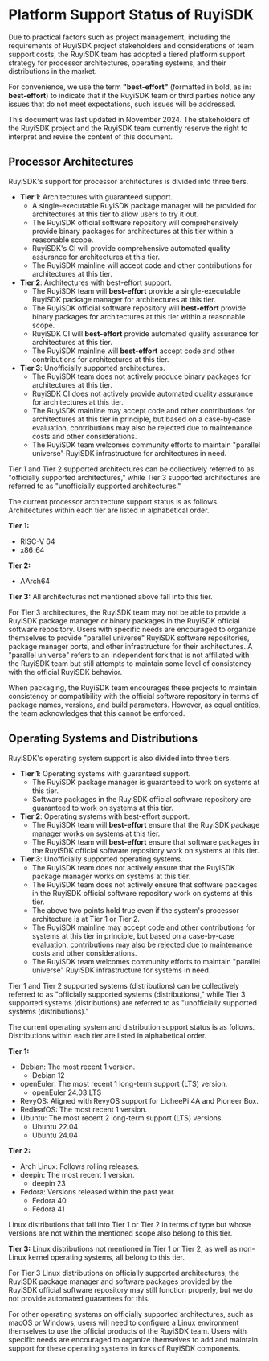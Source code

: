 # Platform Support Status of RuyiSDK

Due to practical factors such as project management, including the requirements of RuyiSDK project stakeholders and considerations of team support costs, the RuyiSDK team has adopted a tiered platform support strategy for processor architectures, operating systems, and their distributions in the market.

For convenience, we use the term **"best-effort"** (formatted in bold, as in: **best-effort**) to indicate that if the RuyiSDK team or third parties notice any issues that do not meet expectations, such issues will be addressed.

This document was last updated in November 2024. The stakeholders of the RuyiSDK project and the RuyiSDK team currently reserve the right to interpret and revise the content of this document.

## Processor Architectures

RuyiSDK's support for processor architectures is divided into three tiers.

* **Tier 1**: Architectures with guaranteed support.
    * A single-executable RuyiSDK package manager will be provided for architectures at this tier to allow users to try it out.
    * The RuyiSDK official software repository will comprehensively provide binary packages for architectures at this tier within a reasonable scope.
    * RuyiSDK's CI will provide comprehensive automated quality assurance for architectures at this tier.
    * The RuyiSDK mainline will accept code and other contributions for architectures at this tier.
* **Tier 2**: Architectures with best-effort support.
    * The RuyiSDK team will **best-effort** provide a single-executable RuyiSDK package manager for architectures at this tier.
    * The RuyiSDK official software repository will **best-effort** provide binary packages for architectures at this tier within a reasonable scope.
    * RuyiSDK CI will **best-effort** provide automated quality assurance for architectures at this tier.
    * The RuyiSDK mainline will **best-effort** accept code and other contributions for architectures at this tier.
* **Tier 3**: Unofficially supported architectures.
    * The RuyiSDK team does not actively produce binary packages for architectures at this tier.
    * RuyiSDK CI does not actively provide automated quality assurance for architectures at this tier.
    * The RuyiSDK mainline may accept code and other contributions for architectures at this tier in principle, but based on a case-by-case evaluation, contributions may also be rejected due to maintenance costs and other considerations.
    * The RuyiSDK team welcomes community efforts to maintain "parallel universe" RuyiSDK infrastructure for architectures in need.

Tier 1 and Tier 2 supported architectures can be collectively referred to as "officially supported architectures," while Tier 3 supported architectures are referred to as "unofficially supported architectures."

The current processor architecture support status is as follows. Architectures within each tier are listed in alphabetical order.

**Tier 1:**
* RISC-V 64
* x86_64

**Tier 2:**
* AArch64

**Tier 3:**
All architectures not mentioned above fall into this tier.

For Tier 3 architectures, the RuyiSDK team may not be able to provide a RuyiSDK package manager or binary packages in the RuyiSDK official software repository. Users with specific needs are encouraged to organize themselves to provide "parallel universe" RuyiSDK software repositories, package manager ports, and other infrastructure for their architectures. A "parallel universe" refers to an independent fork that is not affiliated with the RuyiSDK team but still attempts to maintain some level of consistency with the official RuyiSDK behavior.

When packaging, the RuyiSDK team encourages these projects to maintain consistency or compatibility with the official software repository in terms of package names, versions, and build parameters. However, as equal entities, the team acknowledges that this cannot be enforced.

## Operating Systems and Distributions

RuyiSDK's operating system support is also divided into three tiers.

* **Tier 1**: Operating systems with guaranteed support.
    * The RuyiSDK package manager is guaranteed to work on systems at this tier.
    * Software packages in the RuyiSDK official software repository are guaranteed to work on systems at this tier.
* **Tier 2**: Operating systems with best-effort support.
    * The RuyiSDK team will **best-effort** ensure that the RuyiSDK package manager works on systems at this tier.
    * The RuyiSDK team will **best-effort** ensure that software packages in the RuyiSDK official software repository work on systems at this tier.
* **Tier 3**: Unofficially supported operating systems.
    * The RuyiSDK team does not actively ensure that the RuyiSDK package manager works on systems at this tier.
    * The RuyiSDK team does not actively ensure that software packages in the RuyiSDK official software repository work on systems at this tier.
    * The above two points hold true even if the system's processor architecture is at Tier 1 or Tier 2.
    * The RuyiSDK mainline may accept code and other contributions for systems at this tier in principle, but based on a case-by-case evaluation, contributions may also be rejected due to maintenance costs and other considerations.
    * The RuyiSDK team welcomes community efforts to maintain "parallel universe" RuyiSDK infrastructure for systems in need.

Tier 1 and Tier 2 supported systems (distributions) can be collectively referred to as "officially supported systems (distributions)," while Tier 3 supported systems (distributions) are referred to as "unofficially supported systems (distributions)."

The current operating system and distribution support status is as follows. Distributions within each tier are listed in alphabetical order.

**Tier 1:**
* Debian: The most recent 1 version.
    * Debian 12
* openEuler: The most recent 1 long-term support (LTS) version.
    * openEuler 24.03 LTS
* RevyOS: Aligned with RevyOS support for LicheePi 4A and Pioneer Box.
* RedleafOS: The most recent 1 version.
* Ubuntu: The most recent 2 long-term support (LTS) versions.
    * Ubuntu 22.04
    * Ubuntu 24.04

**Tier 2:**
* Arch Linux: Follows rolling releases.
* deepin: The most recent 1 version.
    * deepin 23
* Fedora: Versions released within the past year.
    * Fedora 40
    * Fedora 41

Linux distributions that fall into Tier 1 or Tier 2 in terms of type but whose versions are not within the mentioned scope also belong to this tier.

**Tier 3:**
Linux distributions not mentioned in Tier 1 or Tier 2, as well as non-Linux kernel operating systems, all belong to this tier.

For Tier 3 Linux distributions on officially supported architectures, the RuyiSDK package manager and software packages provided by the RuyiSDK official software repository may still function properly, but we do not provide automated guarantees for this.

For other operating systems on officially supported architectures, such as macOS or Windows, users will need to configure a Linux environment themselves to use the official products of the RuyiSDK team. Users with specific needs are encouraged to organize themselves to add and maintain support for these operating systems in forks of RuyiSDK components.